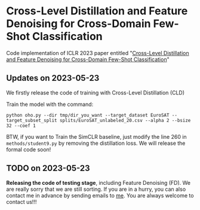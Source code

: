 # Cross-Level Distillation and Feature Denoising for Cross-Domain Few-Shot Classification
Code implementation of ICLR 2023 paper entitled "[Cross-Level Distillation and Feature Denoising for Cross-Domain Few-Shot Classification](https://openreview.net/forum?id=kCeP36h9c2T&referrer=%5Bthe%20profile%20of%20Hao%20ZHENG%5D(%2Fprofile%3Fid%3D~Hao_ZHENG4))"

## Updates on 2023-05-23
We firstly release the code of training with Cross-Level Distillation (CLD)

Train the model with the command:

```
python oho.py --dir tmp/dir_you_want --target_dataset EuroSAT --target_subset_split splits/EuroSAT_unlabeled_20.csv --alpha 2 --bsize 32 --coef 1
```

BTW, if you want to Train the SimCLR baseline, just modify the line 260 in ```methods/student9.py``` by removing the distillation loss. We will release the formal code soon!


## TODO on 2023-05-23

**Releasing the code of testing stage**, including Feature Denoising (FD). We are really sorry that we are still sorting. If you are in a hurry, you can also contact me in advance by sending emails to [me](zheng.h.ad@m.titech.ac.jp). You are always welcome to contact us!!!
